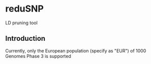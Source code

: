 reduSNP
=======
LD pruning tool

Introduction
------------
Currently, only the European population (specify as "EUR") of 1000 Genomes Phase 3 is supported

<pop>
